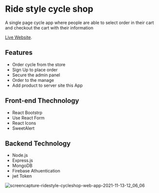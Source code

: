# Ride style cycle shop

A single page cycle app where people are able to select order in their cart and checkout the cart with their information

[Live Website](https://ridestyle-cycleshop.web.app/).

## Features
<ul>
  <li>Order cycle from the store</i>
  <li>Sign Up to place order</i>
   <li>Secure the admin panel</i>
   <li>Order to the manage</i>
   <li>Add product to server site this App</i>
</ul>

## Front-end Thechnology 
<ul>
  <li>React Bootstrp</i>
  <li>Use React Form</i>
   <li>React Icons</i>
   <li>SweetAlert</i>
</ul>

## Backend Technology
<ul>
  <li>Node.js</i>
  <li>Express.js</i>
   <li>MongoDB</i>
   <li>Firebase Athuentication</i>
   <li>jwt Token</i>
</ul>

![screencapture-ridestyle-cycleshop-web-app-2021-11-13-12_06_06](https://user-images.githubusercontent.com/86248181/141608256-60c2a613-c158-43c3-add2-b7f03fab8b9b.png)
